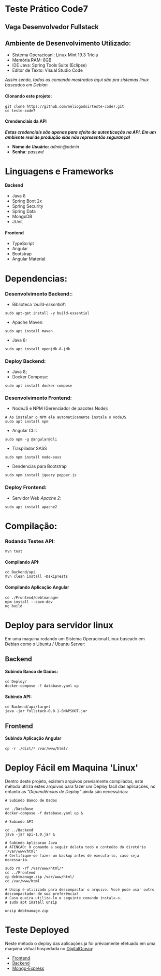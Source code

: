# Teste Prático Code7
## Vaga Desenvolvedor Fullstack

## Ambiente de Desenvolvimento Utilizado:
* Sistema Operacioanl: Linux Mint 19.3 Tricia
* Memória RAM: 8GB
* IDE Java: Spring Tools Suite (Eclipse)
* Editor de Texto: Visual Studio Code

*Assim sendo, todos os comando mostrados aqui são pra sistemas linux baseados em Debian*

#### Clonando este projeto:
```shell
git clone https://github.com/neliogodoi/teste-code7.git
cd teste-code7
```
#### Crendenciais da API

***Estas credenciais são apenas para efeito de autenticação na API. Em um ambiente real de produção elas não representão segurança!***

* **Nome de Usuário:** *admin@admin*
* **Senha:** *passwd*

# Linguagens e Frameworks
#### Backend
* Java 8
* Spring Boot 2x
* Spring Security
* Spring Data
* MongoDB
* JUnit

#### Frontend
* TypeScript
* Angular
* Bootstrap
* Angular Material

# Dependencias:

### Desenvolvimento Backend::

* Biblioteca *'build-essential'*:
```shell
sudo apt-get install -y build-essential
```
* Apache Maven: 
```shell
sudo apt install maven
```
* Java 8:
```shell
sudo apt install openjdk-8-jdk
```
### Deploy Backend:
* Java 8;
* Docker Compose: 
```shell
sudo apt install docker-compose
```
### Desenvolvimento Frontend:

* NodeJS e NPM (Gerenciador de pacotes Node):
```shell
# Ao instalar o NPM ele automaticamente instala o NodeJS
sudo apt install npm
```
* Angular CLI:
```shell
sudo npm -g @angular@cli
```
* Traspilador SASS
```shell
sudo npm install node-sass
```
* Dendencias para Bootstrap
```shell
sudo npm install jquery popper.js
```
### Deploy Frontend:

* Servidor Web *Apache 2*:
```shell
sudo apt install apache2
```
# Compilação:

### Rodando Testes API:
```shell
mvn test
```
#### Compilando API:
```shell
cd Backend/api
mvn clean install -DskipTests
```
#### Compilando Aplicação Angular
```shell
cd ./Frontend/debtmanager
npm install --save-dev
ng build
```
# Deploy para servidor linux
Em uma maquina rodando um Sistema Operacional Linux baseado em Debian como o Ubuntu / Ubuntu Server:

## Backend
#### Subindo Banco de Dados:
```shell
cd Deploy/
docker-compose -f database.yaml up
```
#### Subindo API:
```shell
cd Backend/api/target
java -jar fullstack-0.0.1-SNAPSHOT.jar
```

## Frontend
#### Subindo Aplicação Angular
```shell
cp -r ./dist/* /var/www/html/
```

# Deploy Fácil em Maquina 'Linux'

Dentro deste projeto, existem arquivos previamente compilados, este método utiliza estes arquivos para fazer um Deploy facil das aplicações, no entanto as *"Dependências de Deploy"* ainda são necessárias:

```shell
# Subindo Banco de Dados

cd ./DataBase
docker-compose -f database.yaml up &

# Subindo API

cd ../Backend
java -jar api-1.0.jar &

# Subindo Aplicacao Java
# ATENCAO: O comando a seguir deleta todo o conteúdo do diretório '/var/www/html'
# Certifique-se fazer um backup antes de executa-lo, caso seja necessario.

sudo rm -rf /var/www/html/*
cd ../Frontend
cp debtmanage.zip /var/www/html/
cd /var/www/html

# Unzip é utilizado para descompactar o arquivo. Você pode usar outro descompactador de sua preferência!
# Caso queira utiliza-lo o seguinte comando instala-o.
# sudo apt install unzip 

unzip debtmanage.zip
```

# Teste Deployed
Neste método o deploy das aplicações ja foi préviamente efetuado em uma maquina virtual hospedada no [DigitalOcean](https://www.digitalocean.com/):

* [Frontend](http://64.225.7.21/)
* [Backend](http://64.225.7.21:8080)
* [Mongo-Express](http://64.225.7.21:8081)
